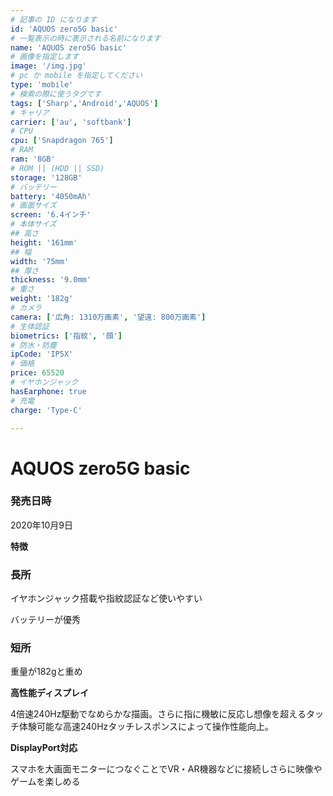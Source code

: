 ```yaml
---
# 記事の ID になります
id: 'AQUOS zero5G basic'
# 一覧表示の時に表示される名前になります
name: 'AQUOS zero5G basic'
# 画像を指定します
image: '/img.jpg'
# pc か mobile を指定してください
type: 'mobile'
# 検索の際に使うタグです
tags: ['Sharp','Android','AQUOS']
# キャリア
carrier: ['au', 'softbank']
# CPU
cpu: ['Snapdragon 765']
# RAM
ram: '8GB'
# ROM || (HDD || SSD)
storage: '128GB'
# バッテリー
battery: '4050mAh'
# 画面サイズ
screen: '6.4インチ'
# 本体サイズ
## 高さ
height: '161mm'
## 幅
width: '75mm'
## 厚さ
thickness: '9.0mm'
# 重さ
weight: '182g'
# カメラ
camera: ['広角: 1310万画素', '望遠: 800万画素']
# 生体認証
biometrics: ['指紋', '顔']
# 防水・防塵
ipCode: 'IP5X'
# 価格
price: 65520
# イヤホンジャック
hasEarphone: true
# 充電
charge: 'Type-C'

---
```


# AQUOS zero5G basic

### 発売日時
2020年10月9日
  
**特徴**

### 長所

イヤホンジャック搭載や指紋認証など使いやすい

バッテリーが優秀

### 短所

重量が182gと重め

**高性能ディスプレイ**

4倍速240Hz駆動でなめらかな描画。さらに指に機敏に反応し想像を超えるタッチ体験可能な高速240Hzタッチレスポンスによって操作性能向上。

**DisplayPort対応**

スマホを大画面モニターにつなぐことでVR・AR機器などに接続しさらに映像やゲームを楽しめる



